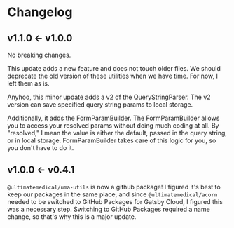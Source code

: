 # Changelog

## v1.1.0 <- v1.0.0
No breaking changes.

This update adds a new feature and does not touch older files. We should deprecate the old version of these utilities when we have time. For now, I left them as is.

Anyhoo, this minor update adds a v2 of the QueryStringParser. The v2 version can save specified query string params to local storage.

Additionally, it adds the FormParamBuilder. The FormParamBuilder allows you to access your resolved params without doing much coding at all. By "resolved," I mean the value is either the default, passed in the query string, or in local storage. FormParamBuilder takes care of this logic for you, so you don't have to do it.

## v1.0.0 <- v0.4.1
`@ultimatemedical/uma-utils` is now a github package! I figured it's best to keep our packages in the same place, and since `@ultimatemedical/acorn` needed to be switched to GitHub Packages for Gatsby Cloud, I figured this was a necessary step. Switching to GitHub Packages required a name change, so that's why this is a major update.